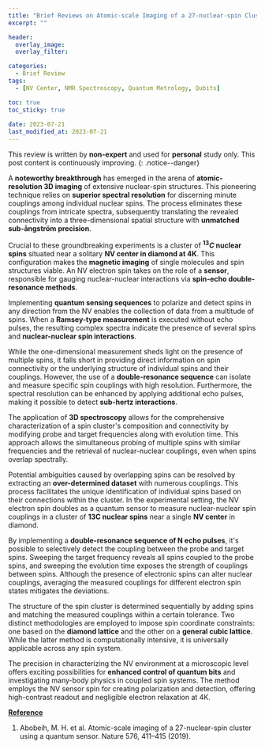 ```yaml
---
title: "Brief Reviews on Atomic-scale Imaging of a 27-nuclear-spin Cluster Using a Quantum Sensor"
excerpt: ""

header:
  overlay_image: 
  overlay_filter: 

categories:
  - Brief Review
tags:
  - [NV Center, NMR Spectroscopy, Quantum Metrology, Qubits]

toc: true
toc_sticky: true
 
date: 2023-07-21
last_modified_at: 2023-07-21
---
```


This review is written by **non-expert** and used for **personal** study only. This post content is continuously improving.
{: .notice--danger}

A **noteworthy breakthrough** has emerged in the arena of **atomic-resolution 3D imaging** of extensive nuclear-spin structures. This pioneering technique relies on **superior spectral resolution** for discerning minute couplings among individual nuclear spins. The process eliminates these couplings from intricate spectra, subsequently translating the revealed connectivity into a three-dimensional spatial structure with **unmatched sub-ångström precision**.

Crucial to these groundbreaking experiments is a cluster of **$^{13}C$ nuclear spins** situated near a solitary **NV center in diamond at 4K**. This configuration makes the **magnetic imaging** of single molecules and spin structures viable. An NV electron spin takes on the role of a **sensor**, responsible for gauging nuclear-nuclear interactions via **spin-echo double-resonance methods**.

Implementing **quantum sensing sequences** to polarize and detect spins in any direction from the NV enables the collection of data from a multitude of spins. When a **Ramsey-type measurement** is executed without echo pulses, the resulting complex spectra indicate the presence of several spins and **nuclear-nuclear spin interactions**.

While the one-dimensional measurement sheds light on the presence of multiple spins, it falls short in providing direct information on spin connectivity or the underlying structure of individual spins and their couplings. However, the use of a **double-resonance sequence** can isolate and measure specific spin couplings with high resolution. Furthermore, the spectral resolution can be enhanced by applying additional echo pulses, making it possible to detect **sub-hertz interactions**.

The application of **3D spectroscopy** allows for the comprehensive characterization of a spin cluster's composition and connectivity by modifying probe and target frequencies along with evolution time. This approach allows the simultaneous probing of multiple spins with similar frequencies and the retrieval of nuclear-nuclear couplings, even when spins overlap spectrally.

Potential ambiguities caused by overlapping spins can be resolved by extracting an **over-determined dataset** with numerous couplings. This process facilitates the unique identification of individual spins based on their connections within the cluster. In the experimental setting, the NV electron spin doubles as a quantum sensor to measure nuclear-nuclear spin couplings in a cluster of **13C nuclear spins** near a single **NV center** in diamond.

By implementing a **double-resonance sequence of N echo pulses**, it's possible to selectively detect the coupling between the probe and target spins. Sweeping the target frequency reveals all spins coupled to the probe spins, and sweeping the evolution time exposes the strength of couplings between spins. Although the presence of electronic spins can alter nuclear couplings, averaging the measured couplings for different electron spin states mitigates the deviations.

The structure of the spin cluster is determined sequentially by adding spins and matching the measured couplings within a certain tolerance. Two distinct methodologies are employed to impose spin coordinate constraints: one based on the **diamond lattice** and the other on a **general cubic lattice**. While the latter method is computationally intensive, it is universally applicable across any spin system.

The precision in characterizing the NV environment at a microscopic level offers exciting possibilities for **enhanced control of quantum bits** and investigating many-body physics in coupled spin systems. The method employs the NV sensor spin for creating polarization and detection, offering high-contrast readout and negligible electron relaxation at 4K.




**<U>Reference</U>**

1. Abobeih, M. H. et al. Atomic-scale imaging of a 27-nuclear-spin cluster using a quantum sensor. Nature 576, 411–415 (2019). 